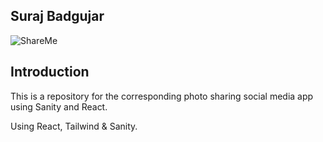 ## Suraj Badgujar
![ShareMe](https://i.ibb.co/8cLfj3X/image.png)

## Introduction
This is a repository for the corresponding photo sharing social media app using Sanity and React.

Using React, Tailwind & Sanity. 
